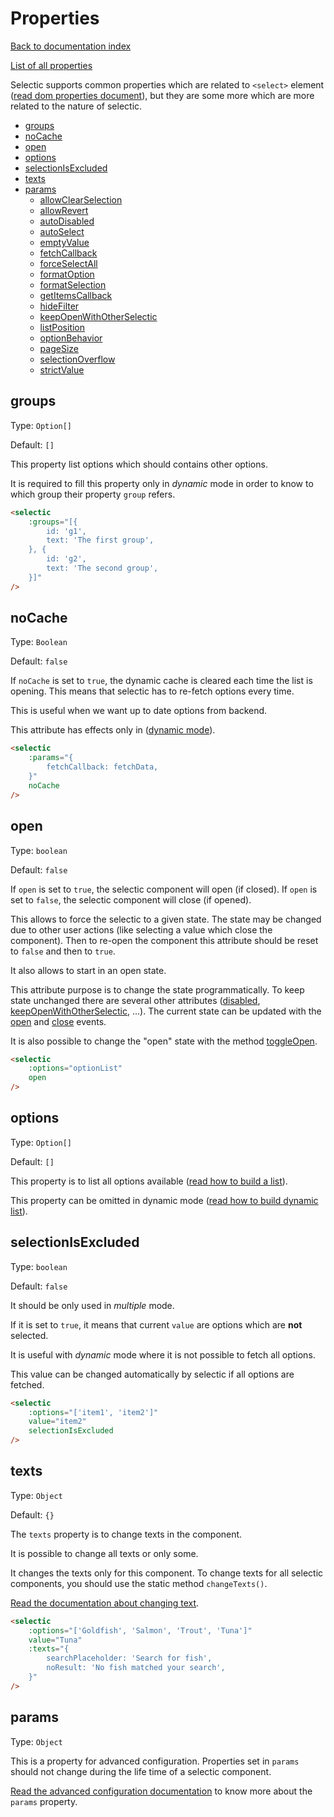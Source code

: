 # Properties

[Back to documentation index](main.md)

[List of all properties](properties.md)

Selectic supports common properties which are related to `<select>` element ([read dom properties document](domProperties.md)), but they are some more which are more related to the nature of selectic.

* [groups](extendedProperties.md#groups)
* [noCache](extendedProperties.md#nocache)
* [open](extendedProperties.md#open)
* [options](extendedProperties.md#options)
* [selectionIsExcluded](extendedProperties.md#selectionisexcluded)
* [texts](extendedProperties.md#texts)
* [params](extendedProperties.md#params)
    * [allowClearSelection](params.md#allowclearselection)
    * [allowRevert](params.md#allowrevert)
    * [autoDisabled](params.md#autodisabled)
    * [autoSelect](params.md#autoselect)
    * [emptyValue](params.md#emptyvalue)
    * [fetchCallback](params.md#fetchcallback)
    * [forceSelectAll](params.md#forceselectall)
    * [formatOption](params.md#formatoption)
    * [formatSelection](params.md#formatselection)
    * [getItemsCallback](params.md#getitemscallback)
    * [hideFilter](params.md#hidefilter)
    * [keepOpenWithOtherSelectic](params.md#keepopenwithotherselectic)
    * [listPosition](params.md#listposition)
    * [optionBehavior](params.md#optionbehavior)
    * [pageSize](params.md#pagesize)
    * [selectionOverflow](params.md#selectionoverflow)
    * [strictValue](params.md#strictvalue)


## groups

Type: `Option[]`

Default: `[]`

This property list options which should contains other options.

It is required to fill this property only in _dynamic_ mode in order to know to which group their property `group` refers.

```html
<selectic
    :groups="[{
        id: 'g1',
        text: 'The first group',
    }, {
        id: 'g2',
        text: 'The second group',
    }]"
/>
```

## noCache

Type: `Boolean`

Default: `false`

If `noCache` is set to `true`, the dynamic cache is cleared each time the list is opening. This means that selectic has to re-fetch options every time.

This is useful when we want up to date options from backend.

This attribute has effects only in ([dynamic mode](dynamic.md)).

```html
<selectic
    :params="{
        fetchCallback: fetchData,
    }"
    noCache
/>
```

## open

Type: `boolean`

Default: `false`

If `open` is set to `true`, the selectic component will open (if closed).
If `open` is set to `false`, the selectic component will close (if opened).

This allows to force the selectic to a given state. The state may be changed due to other user actions (like selecting a value which close the component). Then to re-open the component this attribute should be reset to `false` and then to `true`.

It also allows to start in an open state.

This attribute purpose is to change the state programmatically. To keep state unchanged there are several other attributes ([disabled](extendedProperties.md#disabled), [keepOpenWithOtherSelectic](params.md#keepOpenWithOtherSelectic), ...).
The current state can be updated with the [open](events.md#open) and [close](events.md#close) events.

It is also possible to change the "open" state with the method [toggleOpen](methods.md#toggleOpen).

```html
<selectic
    :options="optionList"
    open
/>
```

## options

Type: `Option[]`

Default: `[]`

This property is to list all options available ([read how to build a list](list.md)).

This property can be omitted in dynamic mode ([read how to build dynamic list](dynamic.md)).

## selectionIsExcluded

Type: `boolean`

Default: `false`

It should be only used in _multiple_ mode.

If it is set to `true`, it means that current `value` are options which are **not** selected.

It is useful with _dynamic_ mode where it is not possible to fetch all options.

This value can be changed automatically by selectic if all options are fetched.

```html
<selectic
    :options="['item1', 'item2']"
    value="item2"
    selectionIsExcluded
/>
```

## texts

Type: `Object`

Default: `{}`

The `texts` property is to change texts in the component.

It is possible to change all texts or only some.

It changes the texts only for this component. To change texts for all selectic components, you should use the static method `changeTexts()`.

[Read the documentation about changing text](changeText.md).

```html
<selectic
    :options="['Goldfish', 'Salmon', 'Trout', 'Tuna']"
    value="Tuna"
    :texts="{
        searchPlaceholder: 'Search for fish',
        noResult: 'No fish matched your search',
    }"
/>
```

## params

Type: `Object`

This is a property for advanced configuration. Properties set in `params` should not change during the life time of a selectic component.

[Read the advanced configuration documentation](params.md) to know more about the `params` property.
